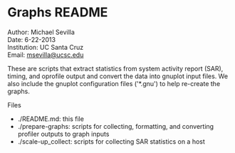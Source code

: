 Graphs README
============

Author: Michael Sevilla  
Date: 6-22-2013  
Institution: UC Santa Cruz  
Email: msevilla@ucsc.edu  

These are scripts that extract statistics from system activity report (SAR), timing, and oprofile output and convert the data into gnuplot input files. We also include the gnuplot configuration files ('*.gnu') to help re-create the graphs.

Files
- ./README.md:            this file  
- ./prepare-graphs:       scripts for collecting, formatting, and converting profiler outputs to graph inputs
- ./scale-up_collect:     scripts for collecting SAR statistics on a host
